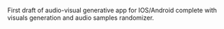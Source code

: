 First draft of audio-visual generative app for IOS/Android complete with visuals generation and audio samples randomizer.
